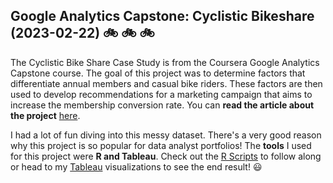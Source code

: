 ## Google Analytics Capstone: Cyclistic Bikeshare (2023-02-22) :bike: :bike: :bike:

The Cyclistic Bike Share Case Study is from the Coursera Google Analytics Capstone course. The goal of this project was to determine factors that differentiate annual members and casual bike riders. These factors are then used to develop recommendations for a marketing campaign that aims to increase the membership conversion rate. You can **read the article about the project** <a href="https://hjkissinger.info/GACyclistic/">here</a>.

I had a lot of fun diving into this messy dataset. There's a very good reason why this project is so popular for data analyst portfolios! The **tools** I used for this project were **R and Tableau**. Check out the <a href= https://github.com/hjkissinger/Coursera-GA-Capstone/tree/main/R-scripts>R Scripts</a> to follow along or head to my <a href="https://public.tableau.com/views/GoogleAnalyticsCapstoneCyclisticBikeSharePTI/CyclisticBikeShareCaseStudy?:language=en-US&:display_count=n&:origin=viz_share_link">Tableau</a> visualizations to see the end result! :smiley:




